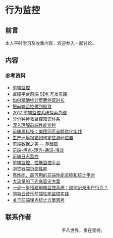 # 行为监控

## 前言

本人平时学习及收集内容，欢迎参入一起讨论。

## 内容

### 参考资料

- [前端监控](https://juejin.im/post/5b5dcfb46fb9a04f8f37afbb)
- [监控平台前端 SDK 开发实践](https://tech.meituan.com/2017/09/07/hunt-sdk-practice.html)
- [如何精确统计页面停留时长](https://techblog.toutiao.com/2018/06/05/ru-he-jing-que-tong-ji-ye-mian-ting-liu-shi-chang/)
- [把前端监控做到极致](https://zhuanlan.zhihu.com/p/32262716)
- [2017 前端监控系统探索总结](https://juejin.im/post/5a3e121451882533f01ec66d)
- [分分钟拯救监控知识体系](https://mp.weixin.qq.com/s/6sxfAG1Ngr6s8Zz4zE-ncQ)
- [深入理解前端性能监控](https://juejin.im/post/5caaacc0e51d452b45296487)
- [前端黑科技：美团网页首帧优化实践](https://juejin.im/post/5bee7dd4e51d451f5b54cbb4)
- [生产环境报错如何定位源码位置](https://mp.weixin.qq.com/s/ICfqj2SgTD_QEC0KH8G9vg)
- [前端数据之美 -- 基础篇](http://fex.baidu.com/blog/2014/05/front_end-data/)
- [前端-埋点-理念-通识-浅谈](https://juejin.im/post/5d182a3bf265da1b667bf0be)
- [前端日志监控](https://github.com/a597873885/webfunny_monitor)
- [前端监控，性能监控平台](https://github.com/kisslove/web-monitoring)
- [浏览器端页面性能](https://github.com/wangweianger/web-report-sdk)
- [高性能、高可用的前端性能监控和统计平台](https://github.com/wangweianger/zanePerfor)
- [大流量的下兜底容灾方案](https://www.barretlee.com/blog/2015/09/16/backup-solution-at-big-traffic/)
- [一步一步搭建前端监控系统：如何记录用户行为？](https://juejin.im/post/5d44ec1cf265da039a2869c0)
- [网易云音乐前端性能监控实践](https://mp.weixin.qq.com/s/EuFDLOCg53IxvieaQDeYug)
- [关于前端埋点统计方案思考](https://juejin.im/post/5c178aaaf265da6147702108)

## 联系作者

<div align="center">
    <p>
        平凡世界，贵在坚持。
    </p>
    <img :src="$withBase('/about/contact.png')" />
</div>
